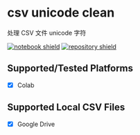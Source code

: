 # **csv unicode clean** 

处理 CSV 文件 unicode 字符

[![notebook shield](https://img.shields.io/static/v1?label=&message=Notebook&color=blue&style=for-the-badge&logo=googlecolab&link=https://colab.research.google.com/github/rubickecho/csv-unicode-clean/blob/main/csv_unicode_clean.ipynb)](https://colab.research.google.com/github/rubickecho/csv-unicode-clean/blob/main/csv_unicode_clean.ipynb)
[![repository shield](https://img.shields.io/static/v1?label=&message=Repository&color=blue&style=for-the-badge&logo=github&link=https://github.com/rubickecho/csv-unicode-clean)](https://github.com/rubickecho/csv-unicode-clean)

## Supported/Tested Platforms 

* [x] Colab 

## Supported Local CSV Files

* [x] Google Drive
